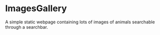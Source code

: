 # ImagesGallery
A simple static webpage containing lots of images of animals searchable through a searchbar.
